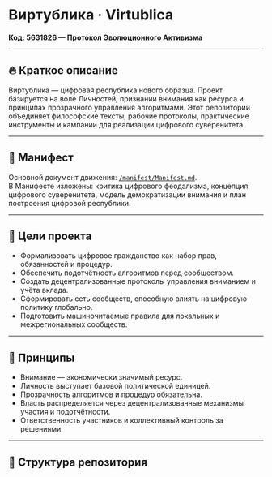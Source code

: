 # Виртублика · Virtublica  
**Код: 5631826 — Протокол Эволюционного Активизма**

---

## 🔥 Краткое описание
Виртублика — цифровая республика нового образца. Проект базируется на воле Личностей, признании внимания как ресурса и принципах прозрачного управления алгоритмами. Этот репозиторий объединяет философские тексты, рабочие протоколы, практические инструменты и кампании для реализации цифрового суверенитета.

---

## 📜 Манифест
Основной документ движения: [`/manifest/Manifest.md`](./manifest/Manifest.md).  
В Манифесте изложены: критика цифрового феодализма, концепция цифрового суверенитета, модель демократизации внимания и план построения цифровой республики.

---

## 🎯 Цели проекта
- Формализовать цифровое гражданство как набор прав, обязанностей и процедур.  
- Обеспечить подотчётность алгоритмов перед сообществом.  
- Создать децентрализованные протоколы управления вниманием и учёта вклада.  
- Сформировать сеть сообществ, способную влиять на цифровую политику глобально.  
- Подготовить машиночитаемые правила для локальных и межрегиональных сообществ.

---

## 🧭 Принципы
- Внимание — экономически значимый ресурс.  
- Личность выступает базовой политической единицей.  
- Прозрачность алгоритмов и процедур обязательна.  
- Власть распределяется через децентрализованные механизмы участия и подотчётности.  
- Ответственность участников и коллективный контроль за решениями.

---

## 📁 Структура репозитория
